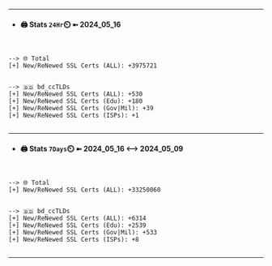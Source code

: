 

---
- #### 🖨️ **Stats** `24Hr`⏲️ ➼ 2024_05_16
```console


--> 🌐 Total
[+] New/ReNewed SSL Certs (ALL): +3975721


--> 🇧🇩 bd_ccTLDs
[+] New/ReNewed SSL Certs (ALL): +530
[+] New/ReNewed SSL Certs (Edu): +180
[+] New/ReNewed SSL Certs (Gov|Mil): +39
[+] New/ReNewed SSL Certs (ISPs): +1


```

---
- #### 🖨️ **Stats** `7Days`⏲️ ➼ 2024_05_16 <--> 2024_05_09
```console


--> 🌐 Total
[+] New/ReNewed SSL Certs (ALL): +33250060


--> 🇧🇩 bd_ccTLDs
[+] New/ReNewed SSL Certs (ALL): +6314
[+] New/ReNewed SSL Certs (Edu): +2539
[+] New/ReNewed SSL Certs (Gov|Mil): +533
[+] New/ReNewed SSL Certs (ISPs): +8


```

---

